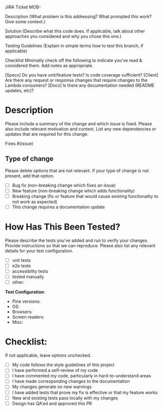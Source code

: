 JIRA Ticket
MOB-

Description
(What problem is this addressing? What prompted this work? Give some context.)

Solution
(Describe what this code does. If applicable, talk about other approaches you considered and why you chose this one.)

Testing Guidelines
(Explain in simple terms how to test this branch, if applicable)

Checklist
Minimally check off the following to indicate you've read & considered them. Add notes as appropriate.

 [Specs] Do you have unit/feature tests? Is code coverage sufficient?
 [Client] Are there any request or response changes that require changes to the Lambda consumers?
 [Docs] Is there any documentation needed (README updates, etc)?






# Description

Please include a summary of the change and which issue is fixed.
Please also include relevant motivation and context.
List any new dependencies or updates that are required for this change.

Fixes #(issue)

## Type of change

Please delete options that are not relevant.
If your type of change is not present, add that option.

- [ ] Bug fix (non-breaking change which fixes an issue)
- [ ] New feature (non-breaking change which adds functionality)
- [ ] Breaking change (fix or feature that would cause existing functionality to not work as expected)
- [ ] This change requires a documentation update

# How Has This Been Tested?

Please describe the tests you've added and run to verify your changes.
Provide instructions so that we can reproduce.
Please also list any relevant details for your test configuration.

- [ ] unit tests
- [ ] e2e tests
- [ ] accessibility tests
- [ ] tested manually
- [ ] other:

**Test Configuration**:

- Pine versions:
- OS:
- Browsers:
- Screen readers:
- Misc:

# Checklist:

If not applicable, leave options unchecked.

- [ ] My code follows the style guidelines of this project
- [ ] I have performed a self-review of my code
- [ ] I have commented my code, particularly in hard-to-understand areas
- [ ] I have made corresponding changes to the documentation
- [ ] My changes generate no new warnings
- [ ] I have added tests that prove my fix is effective or that my feature works
- [ ] New and existing tests pass locally with my changes
- [ ] Design has QA'ed and approved this PR
